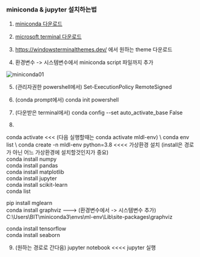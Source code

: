 ### miniconda & jupyter 설치하는법
1. [miniconda 다운로드](https://docs.conda.io/en/latest/miniconda.html)

2. [microsoft terminal 다운로드](https://apps.microsoft.com/store/detail/windows-terminal/9N0DX20HK701?hl=ko-kr&gl=kr)

3. https://windowsterminalthemes.dev/ 에서 원하는 theme 다운로드

4. 환경변수 -> 시스템변수에서 miniconda script 파일까지 추가

![miniconda01](https://user-images.githubusercontent.com/114986610/209664244-8a65d0e7-a986-4182-85c4-851c168b3af8.png)

5. (관리자권한 powershell에서) Set-ExecutionPolicy RemoteSigned 

6. (conda prompt에서) conda init powershell

7. (다운받은 terminal에서) conda config --set auto_activate_base False

8. 
conda activate <<< (다음 실행할때는 conda activate mldl-env) \ 
conda env list \ 
conda create -n mldl-env python=3.8  <<<<  가상환경 설치 (install은 경로가 아닌 어느 가상환경에 설치할것인지가 중요) \
conda install numpy \
conda install pandas \
conda install matplotlib \
conda install jupyter \
conda install scikit-learn \
conda list

pip install mglearn \
conda install graphviz  --->  (환경변수에서 -> 시스템변수 추가) C:\Users\BIT\miniconda3\envs\ml-env\Lib\site-packages\graphviz

conda install tensorflow \
conda install seaborn

9. (원하는 경로로 간다음) jupyter notebook  <<<<  jupyter 실행

